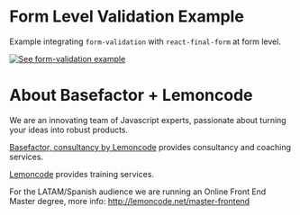 # Form Level Validation Example

Example integrating `form-validation` with `react-final-form` at form level.

[![See form-validation example](https://codesandbox.io/static/img/play-codesandbox.svg)](https://codesandbox.io/s/github/lemoncode/form-validation/tree/master/examples/ts/form-validation?fontsize=14)

# About Basefactor + Lemoncode

We are an innovating team of Javascript experts, passionate about turning your ideas into robust products.

[Basefactor, consultancy by Lemoncode](http://www.basefactor.com) provides consultancy and coaching services.

[Lemoncode](http://lemoncode.net/services/en/#en-home) provides training services.

For the LATAM/Spanish audience we are running an Online Front End Master degree, more info: http://lemoncode.net/master-frontend
